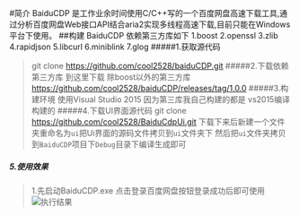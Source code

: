 #简介
BaiduCDP 是工作业余时间使用C/C++写的一个百度网盘高速下载工具,通过分析百度网盘Web接口API结合aria2实现多线程高速下载,目前只能在Windows平台下使用。
##构建
BaiduCDP 依赖第三方库如下
1.boost
2.openssl
3.zlib
4.rapidjson
5.libcurl
6.miniblink
7.glog
#####1.获取源代码
> git clone https://github.com/cool2528/baiduCDP.git
#####2.下载依赖第三方库
> 到这里下载 除boost以外的第三方库
https://github.com/cool2528/baiduCDP/releases/tag/1.0.0
#####3.构建环境
> 使用Visual Studio 2015 因为第三库我自己构建的都是 vs2015编译构建的
#####4.下载UI界面源代码
> git clone https://github.com/cool2528/BaiduCdpUi.git
下载下来后新建一个文件夹重命名为`ui`把Ui界面的源码文件拷贝到`ui`文件夹下
然后把`ui`文件夹拷贝到`BaiduCDP`项目下`Debug`目录下编译生成即可
##### 5.使用效果
>1.先启动BaiduCDP.exe 点击登录百度网盘按钮登录成功后即可使用
![执行结果](https://i.loli.net/2019/02/21/5c6e1a5e9bba5.gif)
